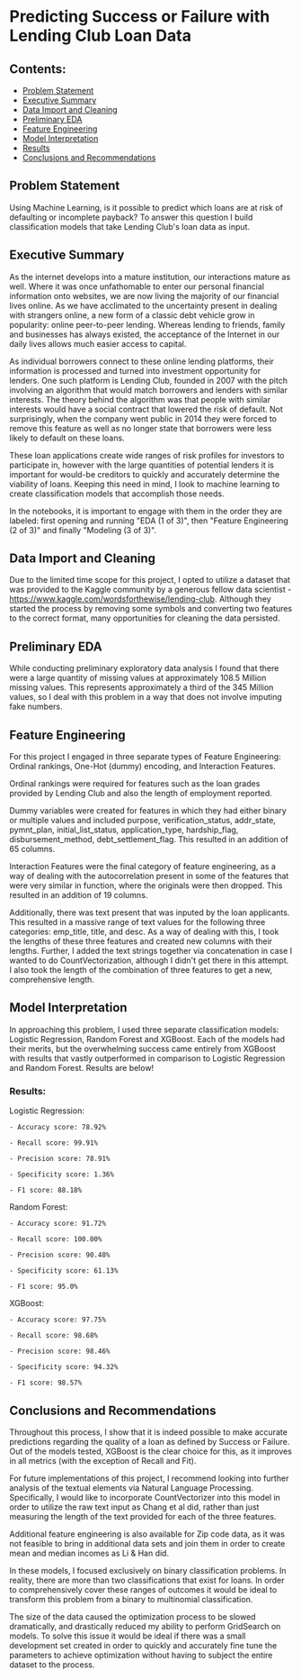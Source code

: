 # Predicting Success or Failure with Lending Club Loan Data 
## Contents:
- [Problem Statement](#Problem-Statement)
- [Executive Summary](#Executive-Summary)
- [Data Import and Cleaning](#Data-Import-and-Cleaning)
- [Preliminary EDA](#Preliminary-EDA)
- [Feature Engineering](#Feature-Engineering)
- [Model Interpretation](#Model-Interpretation)
- [Results](#Results)
- [Conclusions and Recommendations](#Conclusions-and-Recommendations)

## Problem Statement
Using Machine Learning, is it possible to predict which loans are at risk of defaulting or incomplete payback? To answer this question I build classification models that take Lending Club's loan data as input.

## Executive Summary 
As the internet develops into a mature institution, our interactions mature as well. Where it was once unfathomable to enter our personal financial information onto websites, we are now living the majority of our financial lives online. As we have acclimated to the uncertainty present in dealing with strangers online, a new form of a classic debt vehicle grow in popularity: online peer-to-peer lending. Whereas lending to friends, family and businesses has always existed, the acceptance of the Internet in our daily lives allows much easier access to capital.

As individual borrowers connect to these online lending platforms, their information is processed and turned into investment opportunity for lenders. One such platform is Lending Club, founded in 2007 with the pitch involving an algorithm that would match borrowers and lenders with similar interests. The theory behind the algorithm was that people with similar interests would have a social contract that lowered the risk of default. Not surprisingly, when the company went public in 2014 they were forced to remove this feature as well as no longer state that borrowers were less likely to default on these loans.

These loan applications create wide ranges of risk profiles for investors to participate in, however with the large quantities of potential lenders it is important for would-be creditors to quickly and accurately determine the viability of loans. Keeping this need in mind, I look to machine learning to create classification models that accomplish those needs. 

In the notebooks, it is important to engage with them in the order they are labeled: first opening and running "EDA (1 of 3)", then "Feature Engineering (2 of 3)" and finally "Modeling (3 of 3)".

## Data Import and Cleaning
Due to the limited time scope for this project, I opted to utilize a dataset that was provided to the Kaggle community by a generous fellow data scientist - https://www.kaggle.com/wordsforthewise/lending-club. Although they started the process by removing some symbols and converting two features to the correct format, many opportunities for cleaning the data persisted. 


## Preliminary EDA
While conducting preliminary exploratory data analysis I found that there were a large quantity of missing values at approximately 108.5 Million missing values. This represents approximately a third of the 345 Million values, so I deal with this problem in a way that does not involve imputing fake numbers.


## Feature Engineering
For this project I engaged in three separate types of Feature Engineering: Ordinal rankings, One-Hot (dummy) encoding, and Interaction Features. 

Ordinal rankings were required for features such as the loan grades provided by Lending Club and also the length of employment reported. 

Dummy variables were created for features in which they had either binary or multiple values and included purpose, verification_status, addr_state, pymnt_plan, initial_list_status, application_type, hardship_flag, disbursement_method, debt_settlement_flag. This resulted in an addition of 65 columns. 

Interaction Features were the final category of feature engineering, as a way of dealing with the autocorrelation present in some of the features that were very similar in function, where the originals were then dropped. This resulted in an addition of 19 columns. 

Additionally, there was text present that was inputed by the loan applicants. This resulted in a massive range of text values for the following three categories: emp_title, title, and desc. As a way of dealing with this, I took the lengths of these three features and created new columns with their lengths. Further, I added the text strings together via concatenation in case I wanted to do CountVectorization, although I didn't get there in this attempt. I also took the length of the combination of three features to get a new, comprehensive length.


## Model Interpretation
In approaching this problem, I used three separate classification models: Logistic Regression, Random Forest and XGBoost. Each of the models had their merits, but the overwhelming success came entirely from XGBoost with results that vastly outperformed in comparison to Logistic Regression and Random Forest. Results are below!


### Results:
Logistic Regression:
    
    - Accuracy score: 78.92%
    
    - Recall score: 99.91%
    
    - Precision score: 78.91%
    
    - Specificity score: 1.36%

    - F1 score: 88.18%

Random Forest:

    - Accuracy score: 91.72%

    - Recall score: 100.00%

    - Precision score: 90.48%
    
    - Specificity score: 61.13%
    
    - F1 score: 95.0%

XGBoost:

    - Accuracy score: 97.75%
    
    - Recall score: 98.68%
    
    - Precision score: 98.46%
    
    - Specificity score: 94.32%
    
    - F1 score: 98.57%


## Conclusions and Recommendations

Throughout this process, I show that it is indeed possible to make accurate predictions regarding the quality of a loan as defined by Success or Failure. Out of the models tested, XGBoost is the clear choice for this, as it improves in all metrics (with the exception of Recall and Fit). 

For future implementations of this project, I recommend looking into further analysis of the textual elements via Natural Language Processing. Specifically, I would like to incorporate CountVectorizer into this model in order to utilize the raw text input as Chang et al did, rather than just measuring the length of the text provided for each of the three features. 

Additional feature engineering is also available for Zip code data, as it was not feasible to bring in additional data sets and join them in order to create mean and median incomes as Li & Han did.

In these models, I focused exclusively on binary classification problems. In reality, there are more than two classifications that exist for loans. In order to comprehensively cover these ranges of outcomes it would be ideal to transform this problem from a binary to multinomial classification. 

The size of the data caused the optimization process to be slowed dramatically, and drastically reduced my ability to perform GridSearch on models. To solve this issue it would be ideal if there was a small development set created in order to quickly and accurately fine tune the parameters to achieve optimization without having to subject the entire dataset to the process.
